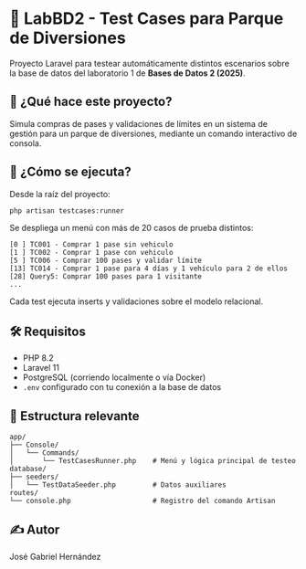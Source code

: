 # 🍙 LabBD2 - Test Cases para Parque de Diversiones

Proyecto Laravel para testear automáticamente distintos escenarios sobre la base de datos del laboratorio 1 de **Bases de Datos 2 (2025)**.

## 🚀 ¿Qué hace este proyecto?

Simula compras de pases y validaciones de límites en un sistema de gestión para un parque de diversiones, mediante un comando interactivo de consola.

## 🧪 ¿Cómo se ejecuta?

Desde la raíz del proyecto:

```bash
php artisan testcases:runner
```

Se despliega un menú con más de 20 casos de prueba distintos:

```
[0 ] TC001 - Comprar 1 pase sin vehiculo
[1 ] TC002 - Comprar 1 pase con vehiculo
[5 ] TC006 - Comprar 100 pases y validar límite
[13] TC014 - Comprar 1 pase para 4 días y 1 vehículo para 2 de ellos
[28] Query5: Comprar 100 pases para 1 visitante
...
```

Cada test ejecuta inserts y validaciones sobre el modelo relacional.

## 🛠️ Requisitos

- PHP 8.2
- Laravel 11
- PostgreSQL (corriendo localmente o vía Docker)
- `.env` configurado con tu conexión a la base de datos

## 📁 Estructura relevante

```
app/
├── Console/
│   └── Commands/
│       └── TestCasesRunner.php    # Menú y lógica principal de testeo
database/
├── seeders/
│   └── TestDataSeeder.php         # Datos auxiliares
routes/
└── console.php                    # Registro del comando Artisan
```

## ✍️ Autor

José Gabriel Hernández
